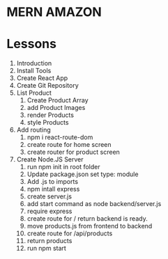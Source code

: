 # MERN AMAZON

# Lessons

1. Introduction
2. Install Tools
3. Create React App
4. Create Git Repository
5. List Product
   1. Create Product Array
   2. add Product Images
   3. render Products
   4. style Products
6. Add routing
   1. npm i react-route-dom
   2. create route for home screen
   3. create router for product screen
7. Create Node.JS Server
   1. run npm init in root folder
   2. Update package.json set type: module
   3. Add .js to imports
   4. npm intall express
   5. create server.js
   6. add start command as node backend/server.js
   7. require express
   8. create route for / return backend is ready.
   9. move products.js from frontend to backend
   10. create route for /api/products
   11. return products
   12. run npm start
